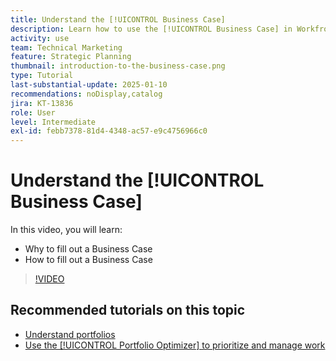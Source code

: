 ```yaml
---
title: Understand the [!UICONTROL Business Case]
description: Learn how to use the [!UICONTROL Business Case] in Workfront to evaluate requested projects and compare them with other projects in your portfolio. 
activity: use
team: Technical Marketing
feature: Strategic Planning
thumbnail: introduction-to-the-business-case.png
type: Tutorial
last-substantial-update: 2025-01-10
recommendations: noDisplay,catalog
jira: KT-13836
role: User
level: Intermediate
exl-id: febb7378-81d4-4348-ac57-e9c4756966c0
---
```

# Understand the [!UICONTROL Business Case]

In this video, you will learn:

* Why to fill out a Business Case
* How to fill out a Business Case

>[!VIDEO](https://video.tv.adobe.com/v/3442843/?quality=12&learn=on)

## Recommended tutorials on this topic

* [Understand portfolios](/help/portfolios-and-programs/overview-of-adobe-workfront-portfolios.md)
* [Use the [!UICONTROL Portfolio Optimizer] to prioritize and manage work](/help/portfolios-and-programs/prioritize-and-manage-work-with-portfolios.md)
